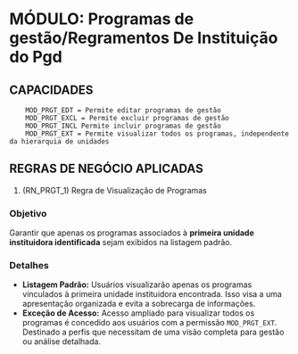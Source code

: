 # MÓDULO: Programas de gestão/Regramentos De Instituição do Pgd

## CAPACIDADES

~~~text
    MOD_PRGT_EDT = Permite editar programas de gestão
    MOD_PRGT_EXCL = Permite excluir programas de gestão
    MOD_PRGT_INCL Permite incluir programas de gestão
    MOD_PRGT_EXT = Permite visualizar todos os programas, independente da hierarquia de unidades
~~~

## REGRAS DE NEGÓCIO APLICADAS

1. (RN_PRGT_1) Regra de Visualização de Programas 

### Objetivo
Garantir que apenas os programas associados à **primeira unidade instituidora identificada** sejam exibidos na listagem padrão.
### Detalhes

- **Listagem Padrão:** Usuários visualizarão apenas os programas vinculados à primeira unidade instituidora encontrada. Isso visa a uma apresentação organizada e evita a sobrecarga de informações.
- **Exceção de Acesso:** Acesso ampliado para visualizar todos os programas é concedido aos usuários com a permissão `MOD_PRGT_EXT`. Destinado a perfis que necessitam de uma visão completa para gestão ou análise detalhada.
